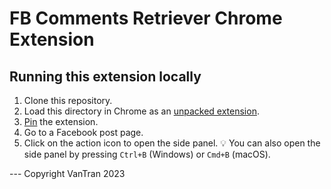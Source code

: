 # FB Comments Retriever Chrome Extension

## Running this extension locally

1. Clone this repository.
2. Load this directory in Chrome as an [unpacked extension](https://developer.chrome.com/docs/extensions/mv3/getstarted/development-basics/#load-unpacked).
3. [Pin](https://developer.chrome.com/docs/extensions/mv3/getstarted/development-basics/#pin) the extension.
4. Go to a Facebook post page.
5. Click on the action icon to open the side panel.
💡 You can also open the side panel by pressing `Ctrl+B` (Windows) or `Cmd+B` (macOS).

--- Copyright VanTran 2023
